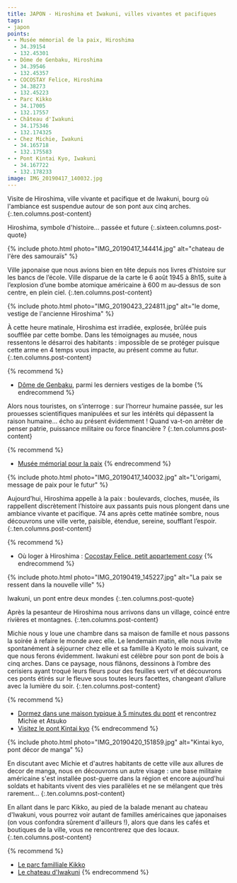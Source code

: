 ```yaml
---
title: JAPON - Hiroshima et Iwakuni, villes vivantes et pacifiques
tags:
- japon
points:
- - Musée mémorial de la paix, Hiroshima
  - 34.39154
  - 132.45301
- - Dôme de Genbaku, Hiroshima
  - 34.39546
  - 132.45357
- - COCOSTAY Felice, Hiroshima
  - 34.38273
  - 132.45223
- - Parc Kikko
  - 34.17005
  - 132.17557
- - Château d'Iwakuni
  - 34.175346
  - 132.174325
- - Chez Michie, Iwakuni
  - 34.165718
  - 132.175583
- - Pont Kintai Kyo, Iwakuni
  - 34.167722
  - 132.178233
image: IMG_20190417_140032.jpg
---
```


Visite de Hiroshima, ville vivante et pacifique et de Iwakuni, bourg où l'ambiance est suspendue autour de son pont aux cinq arches.
{:.ten.columns.post-content}
<!--fin extrait-->

Hiroshima, symbole d'histoire... passée et future
{:.sixteen.columns.post-quote}

{% include photo.html photo="IMG_20190417_144414.jpg" alt="chateau de l'ère des samouraïs" %}

Ville japonaise que nous avions bien en tête depuis nos livres d’histoire sur les bancs de l’école. Ville disparue de la carte le 6 août 1945 à 8h15, suite à l’explosion d’une bombe atomique américaine à 600 m au-dessus de son centre, en plein ciel. 
{:.ten.columns.post-content}

{% include photo.html photo="IMG_20190423_224811.jpg" alt="le dome, vestige de l'ancienne Hiroshima" %}

À cette heure matinale, Hiroshima est irradiée, explosée, brûlée puis soufflée par cette bombe. Dans les témoignages au musée, nous ressentons le désarroi des habitants : impossible de se protéger puisque cette arme en 4 temps vous impacte, au présent comme au futur.
{:.ten.columns.post-content}

{% recommend %}
- [Dôme de Genbaku](http://ge0.me/421StihRXe/Dôme_de_Genbaku), parmi les derniers vestiges de la bombe
{% endrecommend %}

Alors nous touristes, on s’interroge : sur l’horreur humaine passée, sur les prouesses scientifiques manipulées et sur les intérêts qui dépassent la raison humaine... écho au présent évidemment ! Quand va-t-on arrêter de penser patrie, puissance militaire ou force financière ?
{:.ten.columns.post-content}

{% recommend %}
- [Musée mémorial pour la paix](http://ge0.me/s21StgpMxZ/Musée_du_Mémorial_pour_la_Paix_d%27Hiroshima)
{% endrecommend %}

{% include photo.html photo="IMG_20190417_140032.jpg" alt="L'origami, message de paix pour le futur" %}

Aujourd’hui, Hiroshima appelle à la paix : boulevards, cloches, musée, ils rappellent discrètement l’histoire aux passants puis nous plongent dans une ambiance vivante et pacifique. 74 ans après cette matinée sombre, nous découvrons une ville verte, paisible, étendue, sereine, soufflant l’espoir.
{:.ten.columns.post-content}

{% recommend %}
- Où loger à Hiroshima : [Cocostay Felice, petit appartement cosy](https://www.booking.com/hotel/jp/hueritie.html?aid=1595466&label=ppActionButton-cdb4851b95cb46f7de5ab9ec4786f7a7ea0fc7e)
{% endrecommend %}

{% include photo.html photo="IMG_20190419_145227.jpg" alt="La paix se ressent dans la nouvelle ville" %}

Iwakuni, un pont entre deux mondes
{:.ten.columns.post-quote}

Après la pesanteur de Hiroshima nous arrivons dans un village, coincé entre rivières et montagnes. 
{:.ten.columns.post-content}

Michie nous y loue une chambre dans sa maison de famille et nous passons la soirée à refaire le monde avec elle. Le lendemain matin, elle nous invite spontanément à séjourner chez elle et sa famille à Kyoto le mois suivant, ce que nous ferons évidemment.  Iwakuni est célèbre pour son pont de bois à cinq arches. Dans ce paysage, nous flânons, dessinons à l’ombre des cerisiers ayant troqué leurs fleurs pour des feuilles vert vif et découvrons ces ponts étirés sur le fleuve sous toutes leurs facettes, changeant d’allure avec la lumière du soir.
{:.ten.columns.post-content}

{% recommend %}
- [Dormez dans une maison typique à 5 minutes du pont](https://www.airbnb.com/rooms/13786670) et rencontrez Michie et Atsuko
- [Visitez le pont Kintai kyo](https://fr.wikipedia.org/wiki/Kintai-ky%C5%8D)
{% endrecommend %}

{% include photo.html photo="IMG_20190420_151859.jpg" alt="Kintai kyo, pont décor de manga" %}

En discutant avec Michie et d'autres habitants de cette ville aux allures de decor de manga, nous en découvrons un autre visage : une base militaire américaine s'est installée post-guerre dans la région et encore aujourd'hui soldats et habitants vivent des vies parallèles et ne se mélangent que très rarement...
{:.ten.columns.post-content}

En allant dans le parc Kikko, au pied de la balade menant au chateau d'Iwakuni, vous pourrez voir autant de familles américaines que japonaises (on vous confondra sûrement d'ailleurs !), alors que dans les cafés et boutiques de la ville, vous ne rencontrerez que des locaux.
{:.ten.columns.post-content}

{% recommend %}
- [Le parc familliale Kikko](http://ge0.me/421HX0fm6p/Parc%20Kikko)
- [Le chateau d'Iwakuni](https://fr.wikipedia.org/wiki/Ch%C3%A2teau_d%27Iwakuni)
{% endrecommend %}
